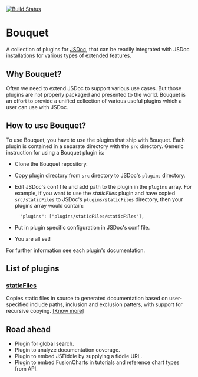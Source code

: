 [![Build Status][travis-badge]](https://travis-ci.org/fusioncharts/bouquet)

# Bouquet

A collection of plugins for [JSDoc](http://usejsdoc.org), that can be readily integrated with JSDoc installations for various types of extended features.

## Why Bouquet?

Often we need to extend JSDoc to support various use cases. But those plugins are not properly packaged and presented to the world. Bouquet is an effort to provide a unified collection of various useful plugins which a user can use with JSDoc.

## How to use Bouquet?

To use Bouquet, you have to use the plugins that ship with Bouquet. Each plugin is contained in a separate directory with the `src` directory. Generic instruction for using a Bouquet plugin is:

 - Clone the Bouquet repository.
 - Copy plugin directory from `src` directory to JSDoc's `plugins` directory.
 - Edit JSDoc's conf file and add path to the plugin in the `plugins` array. For example, if you want to use the _staticFiles_ plugin and have copied `src/staticFiles` to JSDoc's `plugins/staticFiles` directory, then your plugins array would contain:

         "plugins": ["plugins/staticFiles/staticFiles"],

 - Put in plugin specific configuration in JSDoc's conf file.
 - You are all set!

For further information see each plugin's documentation.

## List of plugins

### [staticFiles](src/staticFiles)

Copies static files in source to generated documentation based on user-specified include paths, inclusion and exclusion patters, with support for recursive copying. [[Know more]](src/staticFiles/README.md)

## Road ahead

 - Plugin for global search.
 - Plugin to analyze documentation coverage.
 - Plugin to embed JSFiddle by supplying a fiddle URL.
 - Plugin to embed FusionCharts in tutorials and reference chart types from API.

[travis-badge]: https://travis-ci.org/fusioncharts/bouquet.png?branch=master
